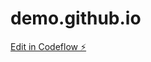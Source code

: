 # demo.github.io

[Edit in Codeflow ⚡️](https://stackblitz.com/~/github.com/KBFASHIONS/demo.github.io)